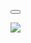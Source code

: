<div class="container">
    <div class="row">
        <p class="pull-left visible-xs">
            <button data-toggle="offcanvas" class="navbar-toggle" type="button">
                <span class="icon-bar"></span>
                <span class="icon-bar"></span>
                <span class="icon-bar"></span>
            </button>
        </p>
        <div class="centeredtext">
            <a {{#is filename "index.html"}} href="#"{{else}}href="{{url}}"{{/is}}>
                <img id="logo" src="{{url}}images/logo.png"/>
            </a>
        </div>
    </div>
</div>